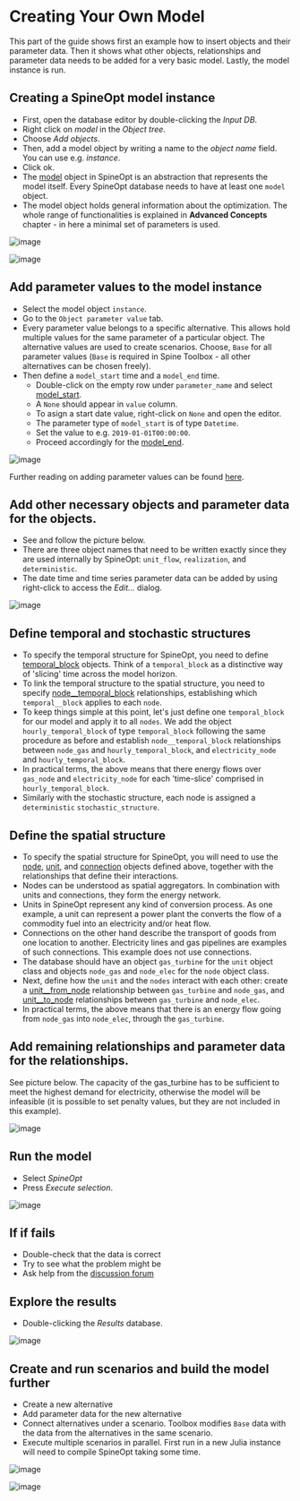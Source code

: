 # Creating Your Own Model

This part of the guide shows first an example how to insert objects and their parameter data. Then it shows what other objects, relationships and parameter data needs to be added for a very basic model. Lastly, the model instance is run.

## Creating a SpineOpt model instance
- First, open the database editor by double-clicking the *Input DB*. 
- Right click on *model* in the *Object tree*. 
- Choose *Add objects*. 
- Then, add a model object by writing a name to the *object name* field. You can use e.g. *instance*. 
- Click ok.
- The [model](@ref) object in SpineOpt is an abstraction that represents the model itself. Every SpineOpt database needs to have at least one `model` object.
- The model object holds general information about the optimization. The whole range of functionalities is explained in **Advanced Concepts** chapter - in here a minimal set of parameters is used.

![image](https://user-images.githubusercontent.com/40472544/114978841-880e8980-9e92-11eb-9272-5dc46708006f.png)

![image](https://user-images.githubusercontent.com/40472544/114978964-ba1feb80-9e92-11eb-9f73-14a6c11ad3bd.png)

## Add parameter values to the model instance
- Select the model object `instance`.
- Go to the `Object parameter value` tab.
- Every parameter value belongs to a specific alternative. This allows hold multiple values for the same parameter of a particular object. The alternative values are used to create scenarios. Choose, `Base` for all parameter values (`Base` is required in Spine Toolbox - all other alternatives can be chosen freely).
- Then define a `model_start` time and a `model_end` time. 
    - Double-click on the empty row under `parameter_name` and select [model\_start](@ref). 
    - A `None` should appear in `value` column. 
    - To asign a start date value, right-click on `None` and open the editor. 
    - The parameter type of `model_start` is of type `Datetime`. 
    - Set the value to e.g. `2019-01-01T00:00:00`. 
    - Proceed accordingly for the [model\_end](@ref).  

![image](https://user-images.githubusercontent.com/40472544/115030082-5cf65b00-9ecf-11eb-84c3-9dc1c03d4627.png) 

Further reading on adding parameter values can be found [here](https://spine-toolbox.readthedocs.io/en/master/data_store_form/adding_data.html#adding-parameter-values).

## Add other necessary objects and parameter data for the objects. 
- See and follow the picture below. 
- There are three object names that need to be written exactly since they are used internally by SpineOpt: `unit_flow`, `realization`, and `deterministic`. 
- The date time and time series parameter data can be added by using right-click to access the *Edit...* dialog.

![image](https://user-images.githubusercontent.com/40472544/115030258-8f07bd00-9ecf-11eb-80aa-a717ba5df2f0.png)

## Define temporal and stochastic structures
- To specify the temporal structure for SpineOpt, you need to define [temporal\_block](@ref) objects. Think of a `temporal_block` as a distinctive way of 'slicing' time across the model horizon.
- To link the temporal structure to the spatial structure,
you need to specify [node\_\_temporal\_block](@ref) relationships,
establishing which `temporal__block` applies to each `node`.
- To keep things simple at this point, let's just define one `temporal_block` for our model and apply it to all `nodes`. We add the object `hourly_temporal_block` of type `temporal_block` following the same procedure as before and establish `node__temporal_block` relationships between 
`node_gas` and `hourly_temporal_block`, and `electricity_node` and `hourly_temporal_block`.
- In practical terms, the above means that there energy flows over `gas_node` and `electricity_node`
for each 'time-slice' comprised in `hourly_temporal_block`.
- Similarly with the stochastic structure, each node is assigned a `deterministic` `stochastic_structure`. 

## Define the spatial structure
- To specify the spatial structure for SpineOpt, you will need to use the [node](@ref), [unit](@ref), and [connection](@ref) objects defined above,
together with the relationships that define their interactions.
- Nodes can be understood as spatial aggregators. In combination with units and connections, they form the energy network.
- Units in SpineOpt represent any kind of conversion process. As one example, a unit can represent a power plant the converts the flow of a commodity fuel into an electricity and/or heat flow.
- Connections on the other hand describe the transport of goods from one location to another. Electricity lines and gas pipelines are examples of such connections. This example does not use connections.
- The database should have an object `gas_turbine` for the `unit` object class and objects `node_gas` and `node_elec` for the `node` object class.
- Next, define how the `unit` and the `nodes` interact with each other: create a [unit\_\_from\_node](@ref) relationship between `gas_turbine` and `node_gas`, and [unit\_\_to\_node](@ref) relationships between `gas_turbine` and `node_elec`.
- In practical terms, the above means that there is an energy flow
going from `node_gas` into `node_elec`, through the `gas_turbine`.


## Add remaining  relationships and parameter data for the relationships. 
See picture below. The capacity of the gas_turbine has to be sufficient to meet the highest demand for electricity, otherwise the model will be infeasible (it is possible to set penalty values, but they are not included in this example).

![image](https://user-images.githubusercontent.com/40472544/115033768-79949200-9ed3-11eb-90e7-e35e6f135a24.png)

## Run the model
- Select *SpineOpt* 
- Press *Execute selection*.

![image](https://user-images.githubusercontent.com/40472544/115010605-48599900-9eb6-11eb-930d-b2a258b61bf7.png)

## If if fails
- Double-check that the data is correct
- Try to see what the problem might be
- Ask help from the [discussion forum](https://github.com/Spine-project/SpineOpt.jl/discussions)

## Explore the results 
- Double-clicking the *Results* database.

![image](https://user-images.githubusercontent.com/40472544/115010687-5d362c80-9eb6-11eb-8542-93a765c186cf.png) 

## Create and run scenarios and build the model further
- Create a new alternative
- Add parameter data for the new alternative
- Connect alternatives under a scenario. Toolbox modifies `Base` data with the data from the alternatives in the same scenario.
- Execute multiple scenarios in parallel. First run in a new Julia instance will need to compile SpineOpt taking some time.

![image](https://user-images.githubusercontent.com/40472544/115011024-ca49c200-9eb6-11eb-8ddd-8b312c095b74.png)

![image](https://user-images.githubusercontent.com/40472544/115011214-0da43080-9eb7-11eb-93e5-e2991e81b429.png)
